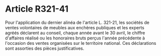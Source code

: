 # Article R321-41

Pour l'application du dernier alinéa de l'article L. 321-21, les sociétés de ventes volontaires de meubles aux enchères publiques et les experts agréés déclarent au conseil, chaque année avant le 30 avril, le chiffre d'affaires réalisé ou les honoraires bruts perçus l'année précédente à l'occasion des ventes organisées sur le territoire national. Ces déclarations sont assorties des pièces justificatives.
